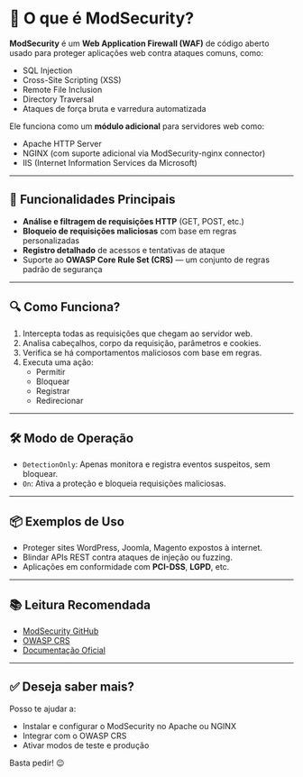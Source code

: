 # 🔐 O que é ModSecurity?

**ModSecurity** é um **Web Application Firewall (WAF)** de código aberto usado para proteger aplicações web contra ataques comuns, como:

- SQL Injection
- Cross-Site Scripting (XSS)
- Remote File Inclusion
- Directory Traversal
- Ataques de força bruta e varredura automatizada

Ele funciona como um **módulo adicional** para servidores web como:

- Apache HTTP Server
- NGINX (com suporte adicional via ModSecurity-nginx connector)
- IIS (Internet Information Services da Microsoft)

---

## 🧰 Funcionalidades Principais

- **Análise e filtragem de requisições HTTP** (GET, POST, etc.)
- **Bloqueio de requisições maliciosas** com base em regras personalizadas
- **Registro detalhado** de acessos e tentativas de ataque
- Suporte ao **OWASP Core Rule Set (CRS)** — um conjunto de regras padrão de segurança

---

## 🔍 Como Funciona?

1. Intercepta todas as requisições que chegam ao servidor web.
2. Analisa cabeçalhos, corpo da requisição, parâmetros e cookies.
3. Verifica se há comportamentos maliciosos com base em regras.
4. Executa uma ação:
   - Permitir
   - Bloquear
   - Registrar
   - Redirecionar

---

## 🛠️ Modo de Operação

- `DetectionOnly`: Apenas monitora e registra eventos suspeitos, sem bloquear.
- `On`: Ativa a proteção e bloqueia requisições maliciosas.

---

## 📦 Exemplos de Uso

- Proteger sites WordPress, Joomla, Magento expostos à internet.
- Blindar APIs REST contra ataques de injeção ou fuzzing.
- Aplicações em conformidade com **PCI-DSS**, **LGPD**, etc.

---

## 📚 Leitura Recomendada

- [ModSecurity GitHub](https://github.com/SpiderLabs/ModSecurity)
- [OWASP CRS](https://coreruleset.org/)
- [Documentação Oficial](https://www.modsecurity.org/)

---

## ✅ Deseja saber mais?

Posso te ajudar a:
- Instalar e configurar o ModSecurity no Apache ou NGINX
- Integrar com o OWASP CRS
- Ativar modos de teste e produção

Basta pedir! 😉
